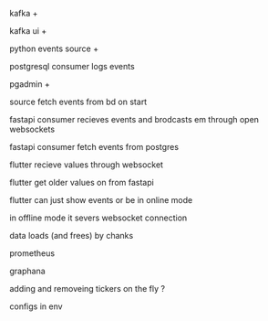 kafka +

kafka ui +

python events source + 

postgresql consumer logs events

pgadmin +

source fetch events from bd on start

fastapi consumer recieves events and brodcasts em through open websockets

fastapi consumer fetch events from postgres

flutter recieve values through websocket

flutter get older values on from fastapi

flutter can just show events or be in online mode

in offline mode it severs websocket connection

data loads (and frees) by chanks

prometheus

graphana

adding and removeing tickers on the fly ?

configs in env